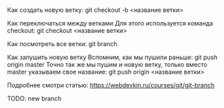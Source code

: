 Как создать новую ветку:
git checkout -b <название ветки>

Как переключаться между ветками
Для этого используется команда checkout:
git checkout <название ветки>


Как посмотреть все ветки:
git branch


Как запушить новую ветку
Вспомним, как мы пушили раньше:
git push origin master
Точно так же мы пушим и новую ветку, только вместо master указываем свое название:
git push origin <название ветки>

Подробнее смотри статью: https://webdevkin.ru/courses/git/git-branch

TODO: new branch
